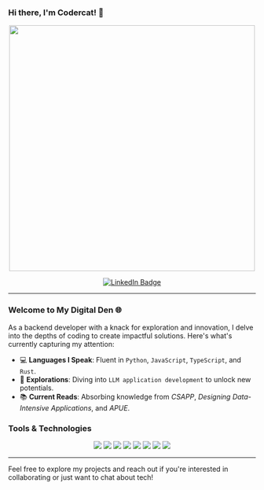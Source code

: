 ### Hi there, I'm Codercat! 👋
<p align="center">
  <img src="https://user-images.githubusercontent.com/74038190/225813708-98b745f2-7d22-48cf-9150-083f1b00d6c9.gif" width="500">
</p>

<div align="center">
  
  [![LinkedIn Badge](https://img.shields.io/badge/-LinkedIn-%230077B5?style=for-the-badge&logo=linkedin&logoColor=white)](https://www.linkedin.com/in/maohao-ran-5a91541bb)
  
</div>

---

### Welcome to My Digital Den 🌐

As a backend developer with a knack for exploration and innovation, I delve into the depths of coding to create impactful solutions. Here's what's currently capturing my attention:

- 💻 **Languages I Speak**: Fluent in `Python`, `JavaScript`, `TypeScript`, and `Rust`.
- 🌱 **Explorations**: Diving into `LLM application development` to unlock new potentials.
- 📚 **Current Reads**: Absorbing knowledge from *CSAPP*, *Designing Data-Intensive Applications*, and *APUE*.

### Tools & Technologies

<p align="center">
  <img src="https://img.shields.io/badge/chatGPT-74aa9c?style=for-the-badge&logo=openai&logoColor=white">
  <img src="https://img.shields.io/badge/Linux-FCC624?style=for-the-badge&logo=linux&logoColor=black">
  <img src="https://img.shields.io/badge/python-3670A0?style=for-the-badge&logo=python&logoColor=ffdd54">
  <img src="https://img.shields.io/badge/rust-%23000000.svg?style=for-the-badge&logo=rust&logoColor=white">
  <img src="https://img.shields.io/badge/node.js-6DA55F?style=for-the-badge&logo=node.js&logoColor=white">
  <img src="https://img.shields.io/badge/FastAPI-005571?style=for-the-badge&logo=fastapi">
  <img src="https://img.shields.io/badge/nestjs-%23E0234E.svg?style=for-the-badge&logo=nestjs&logoColor=white">
  <img src="https://img.shields.io/badge/postgres-%23316192.svg?style=for-the-badge&logo=postgresql&logoColor=white">
</p>

---

Feel free to explore my projects and reach out if you're interested in collaborating or just want to chat about tech!
